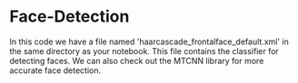 # Face-Detection

In this code we have a file named 'haarcascade_frontalface_default.xml' in the same directory as your notebook. This file contains the classifier for detecting faces.
We can also check out the MTCNN library for more accurate face detection.
